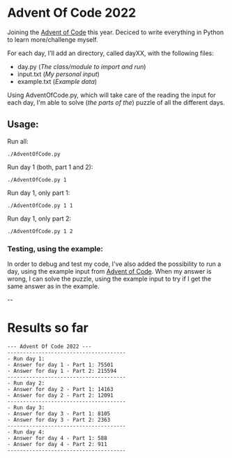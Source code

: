 # Advent Of Code 2022
Joining the [Advent of Code](https://adventofcode.com/2022/) this year. Deciced to write everything in Python to learn more/challenge myself.

For each day, I'll add an directory, called dayXX, with the following files:

 - day.py (*The class/module to import and run*)
 - input.txt (*My personal input*)
 - example.txt (*Example data*)

Using AdventOfCode.py, which will take care of the reading the input for each day, I'm able to solve (*the parts of the*) puzzle of all the different days.

## Usage:

Run all:

```
./AdventOfCode.py
```
Run day 1 (both, part 1 and 2):

```
./AdventOfCode.py 1
```

Run day 1, only part 1:

```
./AdventOfCode.py 1 1
```

Run day 1, only part 2:

```
./AdventOfCode.py 1 2
```

### Testing, using the example:

In order to debug and test my code, I've also added the possibility to run a day, using the example input from [Advent of Code](https://adventofcode.com/2022/). When my answer is wrong, I can solve the puzzle, using the example input to try if I get the same answer as in the example.

--

# Results so far

```
--- Advent Of Code 2022 ---
--------------------------------------
- Run day 1:
- Answer for day 1 - Part 1: 75501
- Answer for day 1 - Part 2: 215594
--------------------------------------
- Run day 2:
- Answer for day 2 - Part 1: 14163
- Answer for day 2 - Part 2: 12091
--------------------------------------
- Run day 3:
- Answer for day 3 - Part 1: 8105
- Answer for day 3 - Part 2: 2363
--------------------------------------
- Run day 4:
- Answer for day 4 - Part 1: 588
- Answer for day 4 - Part 2: 911
--------------------------------------
```